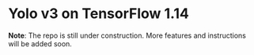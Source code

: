 # Yolo v3 on TensorFlow 1.14

**Note**: The repo is still under construction. More features and instructions
will be added soon.

